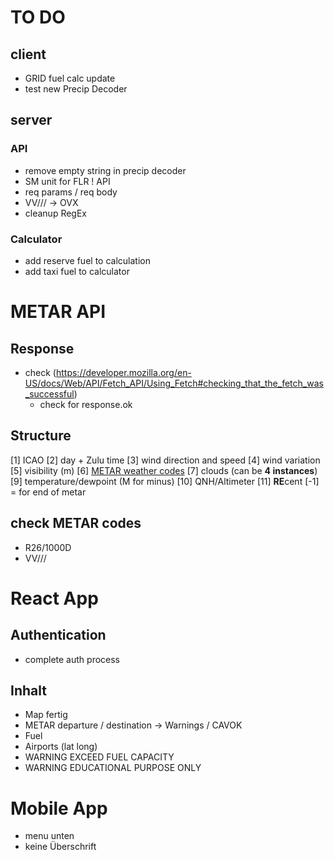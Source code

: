 # TO DO

## client

- GRID fuel calc update
- test new Precip Decoder

## server

### API

- remove empty string in precip decoder
- SM unit for FLR ! API
- req params / req body
- VV/// -> OVX
- cleanup RegEx

### Calculator

- add reserve fuel to calculation
- add taxi fuel to calculator

# METAR API

## Response

- check (https://developer.mozilla.org/en-US/docs/Web/API/Fetch_API/Using_Fetch#checking_that_the_fetch_was_successful)
  - check for response.ok

## Structure

[1] ICAO
[2] day + Zulu time
[3] wind direction and speed
[4] wind variation
[5] visibility (m)
[6] [METAR weather codes](https://en.wikipedia.org/wiki/METAR)
[7] clouds (can be **4 instances**)
[9] temperature/dewpoint (M for minus)
[10] QNH/Altimeter
[11] **RE**cent
[-1] = for end of metar

## check METAR codes

- R26/1000D
- VV///

# React App

## Authentication

- complete auth process

## Inhalt

- Map fertig
- METAR departure / destination -> Warnings / CAVOK
- Fuel
- Airports (lat long)
- WARNING EXCEED FUEL CAPACITY
- WARNING EDUCATIONAL PURPOSE ONLY

# Mobile App

- menu unten
- keine Überschrift
